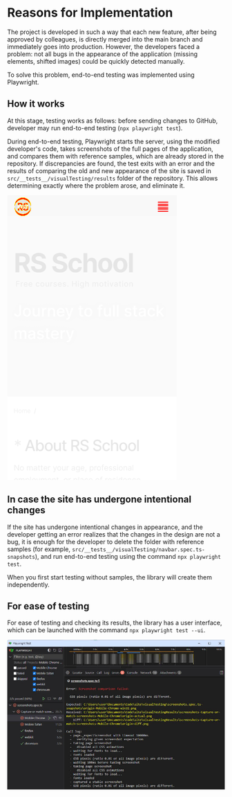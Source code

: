 # Reasons for Implementation

The project is developed in such a way that each new feature, after being approved by colleagues, is directly merged into the main branch and immediately goes into production. However, the developers faced a problem: not all bugs in the appearance of the application (missing elements, shifted images) could be quickly detected manually.

To solve this problem, end-to-end testing was implemented using Playwright.

## How it works

At this stage, testing works as follows: before sending changes to GitHub, developer may run end-to-end testing (`npx playwright test`).

During end-to-end testing, Playwright starts the server, using the modified developer's code, takes screenshots of the full pages of the application, and compares them with reference samples, which are already stored in the repository. If discrepancies are found, the test exits with an error and the results of comparing the old and new appearance of the site is saved in `src/__tests__/visualTesting/results` folder of the repository. This allows determining exactly where the problem arose, and eliminate it.

<img src="./assets/origin-diff.png" alt="image">

## In case the site has undergone intentional changes

If the site has undergone intentional changes in appearance, and the developer getting an error realizes that the changes in the design are not a bug, it is enough for the developer to delete the folder with reference samples (for example, `src/__tests__/visualTesting/navbar.spec.ts-snapshots`), and run end-to-end testing using the command `npx playwright test`.

When you first start testing without samples, the library will create them independently.

## For ease of testing

For ease of testing and checking its results, the library has a user interface, which can be launched with the command `npx playwright test --ui`.

<img src="./assets/UI.jpg" alt="image">
